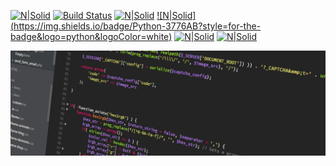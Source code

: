 

<!-- 
Here are some ideas to get you started:

- 🔭 I’m currently working on ...
- 🌱 I’m currently learning ...
- 👯 I’m looking to collaborate on ...
- 🤔 I’m looking for help with ...
- 💬 Ask me about ...
- 📫 How to reach me: ...
- 😄 Pronouns: ...
- ⚡ Fun fact: ... -->
[![N|Solid](https://img.shields.io/badge/HTML5-E34F26?style=for-the-badge&logo=html5&logoColor=white)](https://nodesource.com/products/nsolid) [![Build Status](https://img.shields.io/badge/CSS3-1572B6?style=for-the-badge&logo=css3&logoColor=white)](https://travis-ci.org/joemccann/dillinger) [![N|Solid](https://img.shields.io/badge/JavaScript-323330?style=for-the-badge&logo=javascript&logoColor=F7DF1E)](https://nodesource.com/products/nsolid) [![N|Solid]
(https://img.shields.io/badge/Python-3776AB?style=for-the-badge&logo=python&logoColor=white)](https://nodesource.com/products/nsolid) [![N|Solid](https://img.shields.io/badge/PHP-777BB4?style=for-the-badge&logo=php&logoColor=white)](https://nodesource.com/products/nsolid) [![N|Solid](https://img.shields.io/badge/Ubuntu-E95420?style=for-the-badge&logo=ubuntu&logoColor=white)](https://nodesource.com/products/nsolid)


[![POCHERON](./assets/codeBanner.jpg)](https://github.com/louispocheron/louispocheron)


